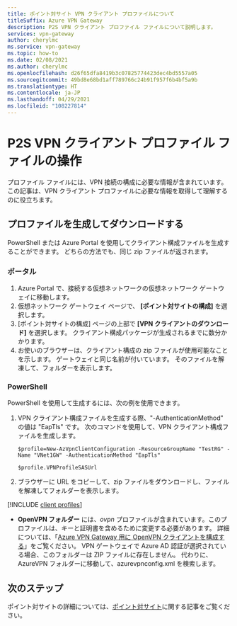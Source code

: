 ```yaml
---
title: ポイント対サイト VPN クライアント プロファイルについて
titleSuffix: Azure VPN Gateway
description: P2S VPN クライアント プロファイル ファイルについて説明します。
services: vpn-gateway
author: cherylmc
ms.service: vpn-gateway
ms.topic: how-to
ms.date: 02/08/2021
ms.author: cherylmc
ms.openlocfilehash: d26f65dfa8419b3c07825774423dec4bd5557a05
ms.sourcegitcommit: 49bd8e68bd1aff789766c24b91f957f6b4bf5a9b
ms.translationtype: HT
ms.contentlocale: ja-JP
ms.lasthandoff: 04/29/2021
ms.locfileid: "108227814"
---
```

# <a name="working-with-p2s-vpn-client-profile-files"></a>P2S VPN クライアント プロファイル ファイルの操作

プロファイル ファイルには、VPN 接続の構成に必要な情報が含まれています。 この記事は、VPN クライアント プロファイルに必要な情報を取得して理解するのに役立ちます。

## <a name="generate-and-download-profile"></a>プロファイルを生成してダウンロードする

PowerShell または Azure Portal を使用してクライアント構成ファイルを生成することができます。 どちらの方法でも、同じ zip ファイルが返されます。

### <a name="portal"></a>ポータル

1. Azure Portal で、接続する仮想ネットワークの仮想ネットワーク ゲートウェイに移動します。
1. 仮想ネットワーク ゲートウェイ ページで、 **[ポイント対サイトの構成]** を選択します。
1. [ポイント対サイトの構成] ページの上部で **[VPN クライアントのダウンロード]** を選択します。 クライアント構成パッケージが生成されるまでに数分かかります。
1. お使いのブラウザーは、クライアント構成の zip ファイルが使用可能なことを示します。 ゲートウェイと同じ名前が付いています。 そのファイルを解凍して、フォルダーを表示します。

### <a name="powershell"></a>PowerShell

PowerShell を使用して生成するには、次の例を使用できます。

1. VPN クライアント構成ファイルを生成する際、"-AuthenticationMethod" の値は "EapTls" です。 次のコマンドを使用して、VPN クライアント構成ファイルを生成します。

   ```azurepowershell-interactive
   $profile=New-AzVpnClientConfiguration -ResourceGroupName "TestRG" -Name "VNet1GW" -AuthenticationMethod "EapTls"

   $profile.VPNProfileSASUrl
   ```

1. ブラウザーに URL をコピーして、zip ファイルをダウンロードし、ファイルを解凍してフォルダーを表示します。

[!INCLUDE [client profiles](../../includes/vpn-gateway-vwan-vpn-profile-download.md)]

* **OpenVPN フォルダー** には、*ovpn* プロファイルが含まれています。このプロファイルは、キーと証明書を含めるために変更する必要があります。 詳細については、「[Azure VPN Gateway 用に OpenVPN クライアントを構成する](vpn-gateway-howto-openvpn-clients.md#windows)」をご覧ください。 VPN ゲートウェイで Azure AD 認証が選択されている場合、このフォルダーは ZIP ファイルに存在しません。 代わりに、AzureVPN フォルダーに移動して、azurevpnconfig.xml を検索します。

## <a name="next-steps"></a>次のステップ

ポイント対サイトの詳細については、[ポイント対サイト](point-to-site-about.md)に関する記事をご覧ください。
